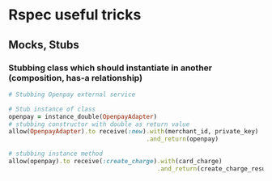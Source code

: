 # Rspec useful tricks
## Mocks, Stubs
### Stubbing class which should instantiate in another (composition, has-a relationship)
```ruby
# Stubbing Openpay external service

# Stub instance of class
openpay = instance_double(OpenpayAdapter)
# stubbing constructor with double as return value
allow(OpenpayAdapter).to receive(:new).with(merchant_id, private_key)
                                      .and_return(openpay)

# stubbing instance method
allow(openpay).to receive(:create_charge).with(card_charge)
                                         .and_return(create_charge_result)
```
